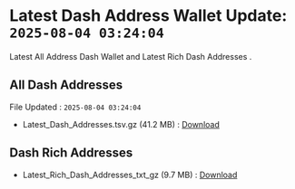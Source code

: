 # Latest Dash Address Wallet Update: `2025-08-04 03:24:04`

Latest All Address Dash Wallet and Latest Rich Dash Addresses .

## All Dash Addresses

File Updated : `2025-08-04 03:24:04`

- Latest_Dash_Addresses.tsv.gz (41.2 MB) : [Download](https://github.com/Pymmdrza/Rich-Address-Wallet/releases/tag/Dash)

## Dash Rich Addresses

- Latest_Rich_Dash_Addresses_txt_gz (9.7 MB) : [Download](https://github.com/Pymmdrza/Rich-Address-Wallet/releases/tag/Dash)
